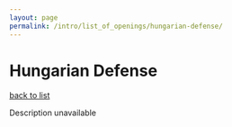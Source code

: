 ```yaml
---
layout: page
permalink: /intro/list_of_openings/hungarian-defense/
---
```


# Hungarian Defense

[back to list](..)

Description unavailable